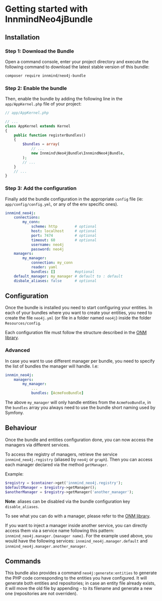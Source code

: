# Getting started with InnmindNeo4jBundle

## Installation

### Step 1: Download the Bundle

Open a command console, enter your project directory and execute the following command to download the latest stable version of this bundle:

```bash
composer require innmind/neo4j-bundle
```

### Step 2: Enable the bundle

Then, enable the bundle by adding the following line in the `app/AppKernel.php` file of your project:

```php
// app/AppKernel.php

// ...
class AppKernel extends Kernel
{
    public function registerBundles()
    {
        $bundles = array(
            // ...
            new Innmind\Neo4jBundle\InnmindNeo4jBundle,
        );
        // ...
    }
    // ...
}
```

### Step 3: Add the configuration

Finally add the bundle configuration in the appropriate `config` file (ie: `app/config/config.yml`, or any of the env specific ones).

```yaml
innmind_neo4j:
    connections:
        my_conn:
            scheme: http        # optional
            host: localhost     # optional
            port: 7474          # optional
            timeout: 60         # optional
            username: neo4j
            password: neo4j
    managers:
        my_manager:
            connection: my_conn
            reader: yaml
            bundles: []         #optional
    default_manager: my_manager # default to : default
    disbale_aliases: false      # optional
```

## Configuration

Once the bundle is installed you need to start configuring your entities. In each of your bundles where you want to create your entities, you need to create the file `neo4j.yml` (or file in a folder named `neo4j`) inside the folder `Resources/config`.

Each configuration file must follow the structure described in the [ONM library](https://github.com/Innmind/neo4j-onm/blob/master/docs/README.md#configuration).

### Advanced

In case you want to use different manager per bundle, you need to specify the list of bundles the manager will handle. I.e:

```yaml
innmin_neo4j:
    managers:
        my_manager:
            ...
            bundles: [AcmeFooBundle]
```

The above `my_manager` will only handle entities from the `AcmeFooBundle`, in the `bundles` array you always need to use the bundle short naming used by Symfony.

## Behaviour

Once the bundle and entities configuration done, you can now access the managers via different services.

To access the registry of managers, retrieve the service `innmind_neo4j.registry` (aliased by `neo4j` or `graph`). Then you can access each manager declared via the method `getManager`.

Example:
```php
$registry = $container->get('innmind_neo4j.registry');
$defaultManager = $registry->getManager();
$anotherManager = $registry->getManager('another_manager');
```

**Note**: aliases can be disabled via the bundle configuration key `disable_aliases`.

To see what you can do with a manager, please refer to the [ONM library](https://github.com/Innmind/neo4j-onm/blob/master/docs/README.md#entity-manipulation).

If you want to inject a manager inside another service, you can directly access them via a service name following this pattern: `innmind_neo4j.manager.{manager name}`. For the example used above, you would have the following services: `innmind_neo4j.manager.default` and `innmind_neo4j.manager.another_manager`.

## Commands

This bundle also provides a command `neo4j:generate:entities` to generate the PHP code corresponding to the entities you have configured. It will generate both entities and repositories; in case an entity file already exists, it will move the old file by appending `~` to its filename and generate a new one (repositories are not overriden).
